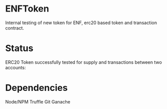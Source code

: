 # ENFToken
Internal testing of new token for ENF, erc20 based token and transaction contract. 
# Status
ERC20 Token successfully tested for supply and transactions between two accounts:
# Dependencies
Node/NPM
Truffle 
Git
Ganache

